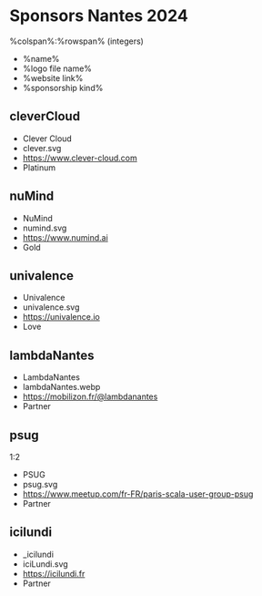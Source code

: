 # Sponsors Nantes 2024

%colspan%:%rowspan% (integers)
- %name%
- %logo file name%
- %website link%
- %sponsorship kind%

## cleverCloud

- Clever Cloud
- clever.svg
- https://www.clever-cloud.com
- Platinum

## nuMind

- NuMind
- numind.svg
- https://www.numind.ai
- Gold

## univalence

- Univalence
- univalence.svg
- https://univalence.io
- Love

## lambdaNantes

- LambdaNantes
- lambdaNantes.webp
- https://mobilizon.fr/@lambdanantes
- Partner

## psug
1:2
- PSUG
- psug.svg
- https://www.meetup.com/fr-FR/paris-scala-user-group-psug
- Partner

## icilundi

- _icilundi
- iciLundi.svg
- https://icilundi.fr
- Partner
